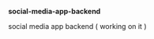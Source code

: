 **social-media-app-backend**             
          
social media app backend ( working on it )          
    
   
 
  
 
 
